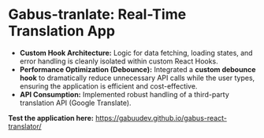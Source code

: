 # Gabus-tranlate: Real-Time Translation App

* **Custom Hook Architecture:** Logic for data fetching, loading states, and error handling is cleanly isolated within custom React Hooks.
* **Performance Optimization (Debounce):** Integrated a **custom debounce hook** to dramatically reduce unnecessary API calls while the user types, ensuring the application is efficient and cost-effective.
* **API Consumption:** Implemented robust handling of a third-party translation API (Google Translate).

**Test the application here:** https://gabuudev.github.io/gabus-react-translator/
